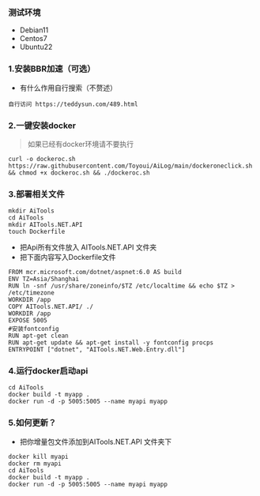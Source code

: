 ### 测试环境
- Debian11
- Centos7
- Ubuntu22
### 1.安装BBR加速（可选）
- 有什么作用自行搜索（不赘述）
```shell
自行访问 https://teddysun.com/489.html
```
### 2.一键安装docker
> 如果已经有docker环境请不要执行
```shell
curl -o dockeroc.sh https://raw.githubusercontent.com/Toyoui/AiLog/main/dockeroneclick.sh && chmod +x dockeroc.sh && ./dockeroc.sh
```

### 3.部署相关文件
```shell
mkdir AiTools
cd AiTools
mkdir AITools.NET.API
touch Dockerfile
```
- 把Api所有文件放入 AITools.NET.API 文件夹
- 把下面内容写入Dockerfile文件
```
FROM mcr.microsoft.com/dotnet/aspnet:6.0 AS build
ENV TZ=Asia/Shanghai
RUN ln -snf /usr/share/zoneinfo/$TZ /etc/localtime && echo $TZ > /etc/timezone
WORKDIR /app
COPY AITools.NET.API/ ./
WORKDIR /app
EXPOSE 5005
#安装fontconfig
RUN apt-get clean
RUN apt-get update && apt-get install -y fontconfig procps
ENTRYPOINT ["dotnet", "AITools.NET.Web.Entry.dll"]
```

### 4.运行docker启动api
```shell
cd AiTools
docker build -t myapp .
docker run -d -p 5005:5005 --name myapi myapp
```
### 5.如何更新？
- 把你增量包文件添加到AITools.NET.API 文件夹下
```shell
docker kill myapi
docker rm myapi
cd AiTools
docker build -t myapp .
docker run -d -p 5005:5005 --name myapi myapp
```
